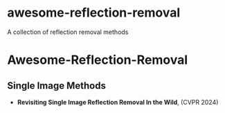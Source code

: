 # awesome-reflection-removal

A collection of reflection removal methods

# Awesome-Reflection-Removal

## Single Image Methods

- **Revisiting Single Image Reflection Removal In the Wild**, (CVPR 2024)
